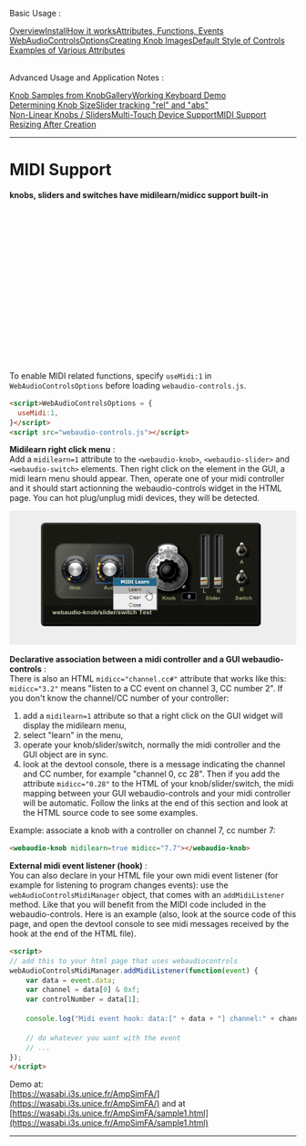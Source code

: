 <link rel="stylesheet" href="./docstyle.css">

<script>
  WebAudioControlsOptions={
    useMidi:1,
  };
</script>

<script src="https://raw.githubusercontent.com/g200kg/webaudio-controls/master/webaudio-controls.js"></script>

Basic Usage :
<div style="display:flex;width:100%;flex-wrap:wrap">
<div class="item"><a href="./index.html">Overview</a></div>
<div class="item"><a href="./install.html">Install</a></div>
<div class="item"><a href="./components.html">How it works</a></div>
<div class="item"><a href="./specs.html">Attributes, Functions, Events</a></div>
<div class="item"><a href="./options.html">WebAudioControlsOptions</a></div>
<div class="item"><a href="./knobimage.html">Creating Knob Images</a></div>
<div class="item"><a href="./defstyle.html">Default Style of Controls</a></div>
<div class="item"><a href="./example.html">Examples of Various Attributes</a></div>
</div>
<br/>

Advanced Usage and Application Notes :
<div style="display:flex;width:100%;flex-wrap:wrap">
<div class="item"><a href="./knobsamples.html">Knob Samples from KnobGallery</a></div>
<div class="item"><a href="./keyboard.html">Working Keyboard Demo</a></div>
<div class="item"><a href="./knobsize.html">Determining Knob Size</a></div>
<div class="item"><a href="./tracking.html">Slider tracking "rel" and "abs"</a></div>
<div class="item"><a href="./nonlinear.html">Non-Linear Knobs / Sliders</a></div>
<div class="item"><a href="./multifader.html">Multi-Touch Device Support</a></div>
<div class="item cur"><a href="./midisupport.html">MIDI Support</a></div>
<div class="item"><a href="./resizetest.html">Resizing After Creation</a></div>
</div>

---

# MIDI Support

**knobs, sliders and switches have midilearn/midicc support built-in**  

<div>
    <div style="position:relative;background-image: url('../img/bg.png');width:512px;height:240px;margin:30px auto;padding:0px;">
        <webaudio-knob id="knob1" midilearn="1" midicc="1.1" style="position:absolute;left:48px;top:76px" src="../knobs/LittlePhatty.png" value="50" step="1" diameter="64" tooltip="Knob1 tooltip %d"></webaudio-knob>
        <webaudio-knob midilearn="1" midicc="8.7" style="position:absolute;left:128px;top:76px" src="../knobs/LittlePhatty.png" value="1" min="0" max="3" step="0.01" diameter="64" sprites="100" tooltip="Knob2 tooltip <br/> %.2f Hz" conv="(x)=>{return Math.pow(10,x)*20}"></webaudio-knob>
        <webaudio-knob midilearn="1" midicc="1.22" id="knob3" style="position:absolute;left:232px;top:48px" src="../knobs/vernier.png" value="30" max="100" step="1" diameter="128" sprites="50" valuetip="0" tooltip="Knob3"></webaudio-knob>
        <webaudio-param style="position:absolute;left:328px;top:162px" link="knob3"></webaudio-param>
        <webaudio-slider midilearn="1" midicc="1.23" style="position:absolute;left:368px;top:24px" src="../img/vsliderbody.png" knobsrc="../img/vsliderknob.png" value="0" min="0" max="100" step="1" basewidth="24" baseheight="128" knobwidth="24" knobheight="24" ditchLength="100" tooltip="Slider-L"></webaudio-slider>
        <webaudio-slider midilearn="1"  midicc="1.24" style="position:absolute;left:400px;top:24px" src="../img/vsliderbody.png" knobsrc="../img/vsliderknob.png" value="0" min="0" max="100" step="1" basewidth="24" baseheight="128" knobwidth="24" knobheight="24" ditchLength="100" units="%" tooltip="Slider-R"></webaudio-slider>
        <webaudio-switch midilearn="1" style="position:absolute;left:440px;top:38px" src="../knobs/switch_toggle.png" value="0" height="56" width="56" tooltip="Switch-A Tooltip text test"></webaudio-switch>
        <webaudio-switch midilearn="1" style="position:absolute;left:440px;top:102px" src="../knobs/switch_toggle.png" value="0" height="56" width="56" tooltip="Switch-B"></webaudio-switch>
	</div>
</div>

To enable MIDI related functions, specify `useMidi:1` in `WebAudioControlsOptions` before loading `webaudio-controls.js`. 

```html
<script>WebAudioControlsOptions = {
  useMidi:1,
}</script>
<script src="webaudio-controls.js"></script>
```

**Midilearn right click menu** :  
 Add a `midilearn=1` attribute to the `<webaudio-knob>`,  `<webaudio-slider>` and  `<webaudio-switch>` elements. Then right click on the element in the GUI, a midi learn menu should appear. Then, operate one of your midi controller and it should start actionning the webaudio-controls widget in the HTML page. You can hot plug/unplug midi devices, they will be detected.

![Midi Learn Menu](../img/midilearn.png)

**Declarative association between a midi controller and a GUI webaudio-controls** :  
 There is also an HTML `midicc="channel.cc#"` attribute that works like this:  
 `midicc="3.2"` means "listen to a CC event on channel 3, CC number 2". If you don't know the channel/CC number of your controller:  
  1) add a `midilearn=1` attribute so that a right click on the GUI widget will display the midilearn menu,  
  2) select "learn" in the menu,  
  3) operate your knob/slider/switch, normally the midi controller and the GUI object are in sync.  
  4) look at the devtool console, there is a message indicating the channel and CC number, for example "channel 0, cc 28". Then if you add the attribute `midicc="0.28"` to the HTML of your knob/slider/switch, the midi mapping between your GUI webaudio-controls and your midi controller will be automatic. Follow the links at the end of this section and look at the HTML source code to see some examples.

Example: associate a knob with a controller on channel 7, cc number 7:

```html
<webaudio-knob midilearn=true midicc="7.7"></webaudio-knob>
```

**External midi event listener (hook)** :  
 You can also declare in your HTML file your own midi event listener (for example for listening to program changes events): use the `webAudioControlsMidiManager` object, that comes with an `addMidiListener` method. Like that you will benefit from the MIDI code included in the webaudio-controls. Here is an example (also, look at the source code of this page, and open the devtool console to see midi messages received by the hook at the end of the HTML file).

```html
<script>
// add this to your html page that uses webaudiocontrols
webAudioControlsMidiManager.addMidiListener(function(event) {
    var data = event.data;
    var channel = data[0] & 0xf;
    var controlNumber = data[1];

    console.log("Midi event hook: data:[" + data + "] channel:" + channel + " cc:"+controlNumber);

    // do whatever you want with the event
    // ...
});
</script>
```

Demo at:  
 [https://wasabi.i3s.unice.fr/AmpSimFA/](https://wasabi.i3s.unice.fr/AmpSimFA/) and at [https://wasabi.i3s.unice.fr/AmpSimFA/sample1.html](https://wasabi.i3s.unice.fr/AmpSimFA/sample1.html)


---

<script>
webAudioControlsMidiManager.addMidiListener(function(event) {
    var data = event.data;
    var channel = data[0] & 0xf;
    var controlNumber = data[1];

    console.log("Midi event hook: data:[" + data + "] channel:" + channel + " cc:"+controlNumber);
});
</script>